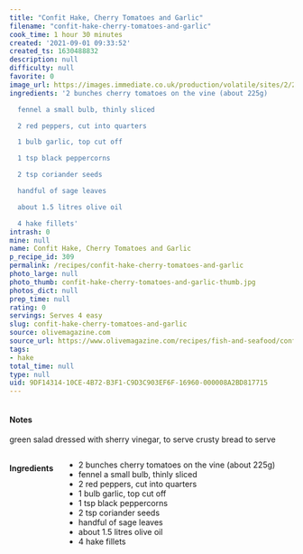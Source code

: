```yaml
---
title: "Confit Hake, Cherry Tomatoes and Garlic"
filename: "confit-hake-cherry-tomatoes-and-garlic"
cook_time: 1 hour 30 minutes
created: '2021-09-01 09:33:52'
created_ts: 1630488832
description: null
difficulty: null
favorite: 0
image_url: https://images.immediate.co.uk/production/volatile/sites/2/2019/05/OLI_0419_p46-47_GiR2-b455946.jpg?quality=90&crop=19px%2C563px%2C3729px%2C1604px&resize=960%2C408
ingredients: '2 bunches cherry tomatoes on the vine (about 225g)

  fennel a small bulb, thinly sliced

  2 red peppers, cut into quarters

  1 bulb garlic, top cut off

  1 tsp black peppercorns

  2 tsp coriander seeds

  handful of sage leaves

  about 1.5 litres olive oil

  4 hake fillets'
intrash: 0
mine: null
name: Confit Hake, Cherry Tomatoes and Garlic
p_recipe_id: 309
permalink: /recipes/confit-hake-cherry-tomatoes-and-garlic
photo_large: null
photo_thumb: confit-hake-cherry-tomatoes-and-garlic-thumb.jpg
photos_dict: null
prep_time: null
rating: 0
servings: Serves 4 easy
slug: confit-hake-cherry-tomatoes-and-garlic
source: olivemagazine.com
source_url: https://www.olivemagazine.com/recipes/fish-and-seafood/confit-hake-cherry-tomatoes-and-garlic/
tags:
- hake
total_time: null
type: null
uid: 9DF14314-10CE-4B72-B3F1-C9D3C903EF6F-16960-000008A2BD817715
---
```

<div class="large-8 medium-7 columns" id="writeup">		<div id="notes"><h4>Notes</h4>
<div class="box box-notes"><p>green salad dressed with sherry vinegar, to serve
crusty bread to serve</p>
</div></div>	</div><!-- #writeup -->
</div><!-- #row-one -->
<div class="row" id="row-two">	<div class="medium-4 small-5 columns" id="ingredients"><h4>Ingredients</h4><div class="box box-ingredients content"><ul>
<li>2 bunches cherry tomatoes on the vine (about 225g)</li>
<li>fennel a small bulb, thinly sliced</li>
<li>2 red peppers, cut into quarters</li>
<li>1 bulb garlic, top cut off</li>
<li>1 tsp black peppercorns</li>
<li>2 tsp coriander seeds</li>
<li>handful of sage leaves</li>
<li>about 1.5 litres olive oil</li>
<li>4 hake fillets</li>
</ul>
</div>	</div>	<div class="medium-6 small-7 columns" id="directions">	</div>